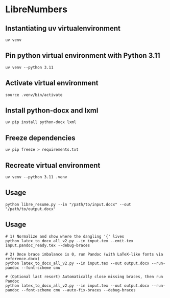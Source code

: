 # LibreNumbers


## Instantiating uv virtualenvironment

```
uv venv
```

## Pin python virtual environment with Python 3.11
```
uv venv --python 3.11
```

## Activate virtual environment

```
source .venv/bin/activate
```

## Install python-docx and lxml
```
uv pip install python-docx lxml
```

## Freeze dependencies

```
uv pip freeze > requirements.txt
```

## Recreate virtual environment

```
uv venv --python 3.11 .venv
````

## Usage

```
python libre_resume.py --in "/path/to/input.docx" --out "/path/to/output.docx"
```

## Usage

```
# 1) Normalize and show where the dangling '{' lives
python latex_to_docx_all_v2.py --in input.tex --emit-tex input.pandoc_ready.tex --debug-braces

# 2) Once brace imbalance is 0, run Pandoc (with LaTeX-like fonts via reference.docx)
python latex_to_docx_all_v2.py --in input.tex --out output.docx --run-pandoc --font-scheme cmu

# (Optional last resort) Automatically close missing braces, then run Pandoc
python latex_to_docx_all_v2.py --in input.tex --out output.docx --run-pandoc --font-scheme cmu --auto-fix-braces --debug-braces

```

